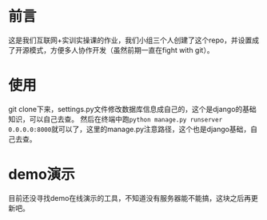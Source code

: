 # 前言
这是我们互联网+实训实操课的作业，我们小组三个人创建了这个repo，并设置成了开源模式，方便多人协作开发（虽然前期一直在fight with git）。
# 使用
git clone下来，settings.py文件修改数据库信息成自己的，这个是django的基础知识，可以自己去查。
然后在终端中跑`python manage.py runserver 0.0.0.0:8000`就可以了，这里的manage.py注意路径，这个也是django基础，自己去查。
# demo演示
目前还没寻找demo在线演示的工具，不知道没有服务器能不能搞，这块之后再更新吧。
